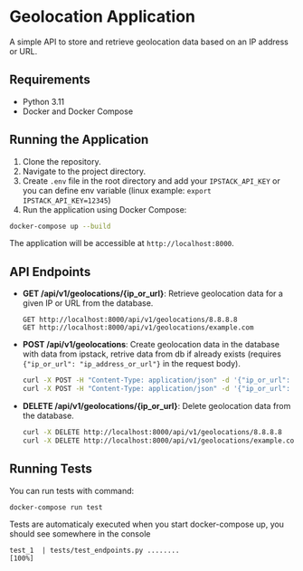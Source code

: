 # Geolocation Application

A simple API to store and retrieve geolocation data based on an IP address or URL.

## Requirements

* Python 3.11
* Docker and Docker Compose

## Running the Application

1. Clone the repository.
2. Navigate to the project directory.
3. Create `.env` file in the root directory and add your `IPSTACK_API_KEY` or you can define env variable (linux example: `export IPSTACK_API_KEY=12345`)
4. Run the application using Docker Compose:

```bash
docker-compose up --build
```

The application will be accessible at `http://localhost:8000`.

## API Endpoints

* **GET /api/v1/geolocations/{ip_or_url}**: Retrieve geolocation data for a given IP or URL from the database.
  ```
  GET http://localhost:8000/api/v1/geolocations/8.8.8.8
  GET http://localhost:8000/api/v1/geolocations/example.com
  ```
* **POST /api/v1/geolocations**:  Create geolocation data in the database with data from ipstack, retrive data from db if already exists (requires `{"ip_or_url": "ip_address_or_url"}` in the request body).
  ```bash
  curl -X POST -H "Content-Type: application/json" -d '{"ip_or_url": "8.8.8.8"}' http://localhost:8000/api/v1/geolocations
  curl -X POST -H "Content-Type: application/json" -d '{"ip_or_url": "example.com"}' http://localhost:8000/api/v1/geolocations
  ```
* **DELETE /api/v1/geolocations/{ip_or_url}**: Delete geolocation data from the database.
  ```bash
  curl -X DELETE http://localhost:8000/api/v1/geolocations/8.8.8.8
  curl -X DELETE http://localhost:8000/api/v1/geolocations/example.com
  ```

## Running Tests

You can run tests with command:

```bash
docker-compose run test
```

Tests are automaticaly executed when you start docker-compose up, you should see somewhere in the console
```
test_1  | tests/test_endpoints.py ........                                         [100%]
```
